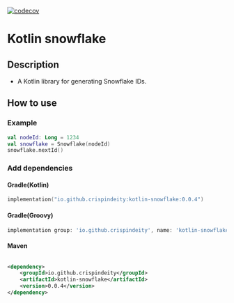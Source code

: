 [![codecov](https://codecov.io/gh/crispin-lab/kotlin-snowflake/graph/badge.svg?token=TOIO3MUBMA)](https://codecov.io/gh/crispin-lab/kotlin-snowflake)

# Kotlin snowflake

## Description

- A Kotlin library for generating Snowflake IDs.

## How to  use

### Example

```kotlin
val nodeId: Long = 1234
val snowflake = Snowflake(nodeId)
snowflake.nextId()
```

### Add dependencies

#### Gradle(Kotlin)

```kotlin
implementation("io.github.crispindeity:kotlin-snowflake:0.0.4")
```

#### Gradle(Groovy)

```groovy
implementation group: 'io.github.crispindeity', name: 'kotlin-snowflake', version: '0.0.4'
```

#### Maven

```xml

<dependency>
    <groupId>io.github.crispindeity</groupId>
    <artifactId>kotlin-snowflake</artifactId>
    <version>0.0.4</version>
</dependency>
```
